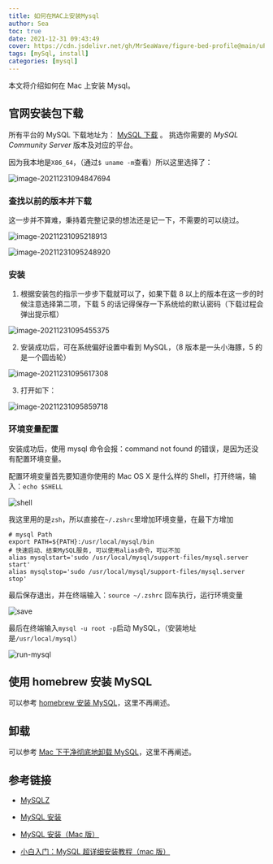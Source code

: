 ```yaml
---
title: 如何在MAC上安装Mysql
author: Sea
toc: true
date: 2021-12-31 09:43:49
cover: https://cdn.jsdelivr.net/gh/MrSeaWave/figure-bed-profile@main/uPic/2021/yp69M9_labs.mysql.com_common_logos_mysql-logo.svg_v2.png
tags: [mySql, install]
categories: [mysql]
---
```


本文将介绍如何在 Mac 上安装 Mysql。

<!--more-->

## 官网安装包下载

所有平台的 MySQL 下载地址为： [MySQL 下载](https://dev.mysql.com/downloads/mysql/) 。 挑选你需要的 _MySQL Community Server_ 版本及对应的平台。

因为我本地是`X86_64`，（通过`$ uname -m`查看）所以这里选择了：

![image-20211231094847694](https://cdn.jsdelivr.net/gh/MrSeaWave/figure-bed-profile@main/uPic/2021/jCgZxF_image-20211231094847694.png)

### **查找以前的版本并下载**

这一步并不算难，秉持着完整记录的想法还是记一下，不需要的可以绕过。

![image-20211231095218913](https://cdn.jsdelivr.net/gh/MrSeaWave/figure-bed-profile@main/uPic/2021/JhJBto_image-20211231095218913.png)

![image-20211231095248920](https://cdn.jsdelivr.net/gh/MrSeaWave/figure-bed-profile@main/uPic/2021/UDMnYQ_image-20211231095248920.png)

### 安装

1. 根据安装包的指示一步步下载就可以了，如果下载 8 以上的版本在这一步的时候注意选择第二项，下载 5 的话记得保存一下系统给的默认密码（下载过程会弹出提示框）

![image-20211231095455375](https://cdn.jsdelivr.net/gh/MrSeaWave/figure-bed-profile@main/uPic/2021/ZempB9_image-20211231095455375.png)

2. 安装成功后，可在系统偏好设置中看到 MySQL，（8 版本是一头小海豚，5 的是一个圆齿轮）

![image-20211231095617308](https://cdn.jsdelivr.net/gh/MrSeaWave/figure-bed-profile@main/uPic/2021/Ir2JMh_image-20211231095617308.png)

3. 打开如下：

![image-20211231095859718](https://cdn.jsdelivr.net/gh/MrSeaWave/figure-bed-profile@main/uPic/2021/ab7wk1_image-20211231095859718.png)

### 环境变量配置

安装成功后，使用 mysql 命令会报：command not found 的错误，是因为还没有配置环境变量。

配置环境变量首先要知道你使用的 Mac OS X 是什么样的 Shell，打开终端，输入：`echo $SHELL`

![shell](https://cdn.jsdelivr.net/gh/MrSeaWave/figure-bed-profile@main/uPic/2021/kYfMeC_shell.jpg)

我这里用的是`zsh`，所以直接在`~/.zshrc`里增加环境变量，在最下方增加

```
# mysql Path
export PATH=${PATH}:/usr/local/mysql/bin
# 快速启动、结束MySQL服务, 可以使用alias命令，可以不加
alias mysqlstart='sudo /usr/local/mysql/support-files/mysql.server start'
alias mysqlstop='sudo /usr/local/mysql/support-files/mysql.server stop'
```

最后保存退出，并在终端输入：`source ~/.zshrc` 回车执行，运行环境变量

![save](https://cdn.jsdelivr.net/gh/MrSeaWave/figure-bed-profile@main/uPic/2021/yh4ye3_save.jpg)

最后在终端输入`mysql -u root -p`启动 MySQL，（安装地址是`/usr/local/mysql`）

![run-mysql](https://cdn.jsdelivr.net/gh/MrSeaWave/figure-bed-profile@main/uPic/2021/e5aE8W_run-mysql.jpg)

## 使用 homebrew 安装 MySQL

可以参考 [homebrew 安装 MySQL](https://juejin.cn/post/6844903831298375693#heading-1)，这里不再阐述。

## 卸载

可以参考 [Mac 下干净彻底地卸载 MySQL](https://www.jianshu.com/p/276c1271ae14)，这里不再阐述。

## 参考链接

- [MySQLZ](https://www.mysql.com/cn/)

- [MySQL 安装](https://www.runoob.com/mysql/mysql-install.html)
- [MySQL 安装（Mac 版）](https://juejin.cn/post/6844903831298375693)
- [小白入门：MySQL 超详细安装教程（mac 版）](https://zhuanlan.zhihu.com/p/129366085)
